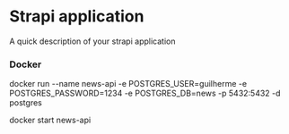 # Strapi application

A quick description of your strapi application

### Docker 
docker run --name news-api -e POSTGRES_USER=guilherme -e POSTGRES_PASSWORD=1234 -e POSTGRES_DB=news -p 5432:5432  -d postgres

docker start news-api